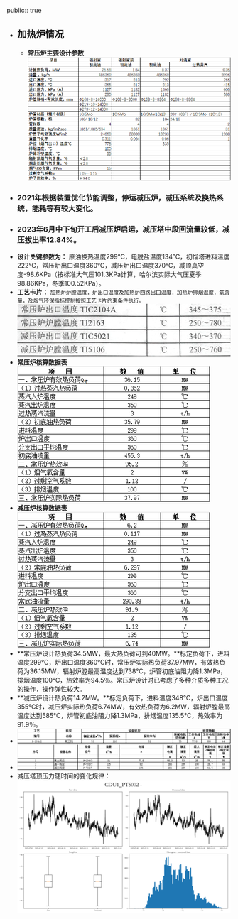 public:: true

- ## 加热炉情况
	- **常压炉主要设计参数**
	  ![image.png](../assets/image_1709865983893_0.png)
- ### 2021年根据装置优化节能调整，停运减压炉，减压系统及换热系统，能耗等有较大变化。
- ### 2023年6月中下旬开工后减压炉启运，减压塔中段回流量较低，减压拔出率12.84%。
- **设计关键参数为：**
  原油换热温度299℃，电脱盐温度134℃，初馏塔进料温度222℃，常压炉出口温度360℃，减压炉出口温度370℃，减顶真空度-98.6KPa（按标准大气压101.3KPa计算，哈尔滨实际大气压夏季98.86KPa，冬季100.52KPa）。
- **工艺卡片：**
  `加热炉炉膛温度，炉出口温度及加热炉四路出口温度，加热炉排烟温度，氧含量，及烟气环保指标控制按照工艺卡片约束条件执行。`
  ![image.png](../assets/image_1709866267479_0.png)
- **常压炉核算数据表**
  ![image.png](../assets/image_1709866921143_0.png)
- **减压炉核算数据表**
  ![image.png](../assets/image_1709867061486_0.png)
- **常压炉设计热负荷34.5MW，最大热负荷可到40MW。**标定负荷下，进料温度299℃，炉出口温度360℃时，常压炉实际热负荷37.97MW，有效热负荷为36.15MW，辐射炉膛最高温度达到738℃，炉管初底油阻力降1.3MPa，排烟温度100℃，热效率为94.5％。常压炉设计时已考虑了多种介质多种工况的操作，操作弹性较大。
- **减压炉设计热负荷14.2MW。**标定负荷下，进料温度348℃，炉出口温度355℃时，减压炉实际热负荷6.74MW，有效热负荷为6.2MW，辐射炉膛最高温度达到585℃，炉管初底油阻力降1.3MPa，排烟温度135.5℃，热效率为91.9％。
- ![image.png](../assets/image_1709867876402_0.png)
- ![image.png](../assets/image_1709868047827_0.png)
- 减压塔顶压力随时间的变化规律：
  ![CDU1_PT5002.png](../assets/CDU1_PT5002_1709866212798_0.png)